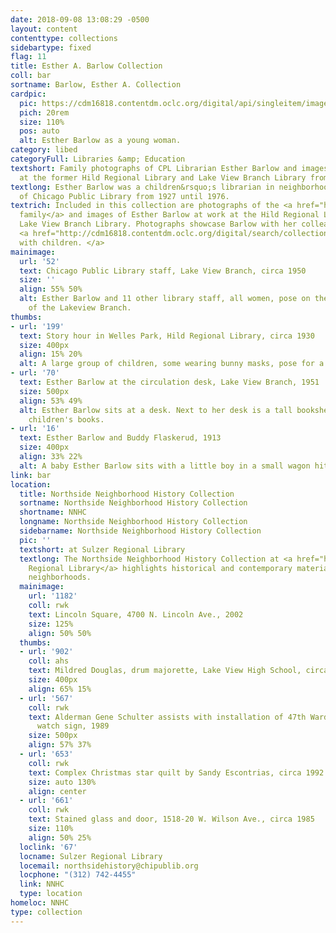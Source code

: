 ```yaml
---
date: 2018-09-08 13:08:29 -0500
layout: content
contenttype: collections
sidebartype: fixed
flag: 11
title: Esther A. Barlow Collection
coll: bar
sortname: Barlow, Esther A. Collection
cardpic:
  pic: https://cdm16818.contentdm.oclc.org/digital/api/singleitem/image/bar/43/default.jpg
  pich: 20rem
  size: 110%
  pos: auto
  alt: Esther Barlow as a young woman.
category: libed
categoryFull: Libraries &amp; Education
textshort: Family photographs of CPL Librarian Esther Barlow and images of her work
  at the former Hild Regional Library and Lake View Branch Library from 1927 to 1976.
textlong: Esther Barlow was a children&rsquo;s librarian in neighborhood branches
  of Chicago Public Library from 1927 until 1976.
textrich: Included in this collection are photographs of the <a href="http://cdm16818.contentdm.oclc.org/digital/search/collection/bar/searchterm/Barlow%20family/field/subjed/mode/all/conn/and/order/nosort">Barlow
  family</a> and images of Esther Barlow at work at the Hild Regional Library and
  Lake View Branch Library. Photographs showcase Barlow with her colleagues and her
  <a href="http://cdm16818.contentdm.oclc.org/digital/search/collection/bar/searchterm/Working%20with%20children/field/subjed/mode/all/conn/and/order/nosort">work
  with children. </a>
mainimage:
  url: '52'
  text: Chicago Public Library staff, Lake View Branch, circa 1950
  size: ''
  align: 55% 50%
  alt: Esther Barlow and 11 other library staff, all women, pose on the front steps
    of the Lakeview Branch.
thumbs:
- url: '199'
  text: Story hour in Welles Park, Hild Regional Library, circa 1930
  size: 400px
  align: 15% 20%
  alt: A large group of children, some wearing bunny masks, pose for a picture.
- url: '70'
  text: Esther Barlow at the circulation desk, Lake View Branch, 1951
  size: 500px
  align: 53% 49%
  alt: Esther Barlow sits at a desk. Next to her desk is a tall bookshelf filled with
    children's books.
- url: '16'
  text: Esther Barlow and Buddy Flaskerud, 1913
  size: 400px
  align: 33% 22%
  alt: A baby Esther Barlow sits with a little boy in a small wagon hitched to a goat.
link: bar
location:
  title: Northside Neighborhood History Collection
  sortname: Northside Neighborhood History Collection
  shortname: NNHC
  longname: Northside Neighborhood History Collection
  sidebarname: Northside Neighborhood History Collection
  pic: ''
  textshort: at Sulzer Regional Library
  textlong: The Northside Neighborhood History Collection at <a href="https://www.chipublib.org/locations/67">Sulzer
    Regional Library</a> highlights historical and contemporary materials about Northside
    neighborhoods.
  mainimage:
    url: '1182'
    coll: rwk
    text: Lincoln Square, 4700 N. Lincoln Ave., 2002
    size: 125%
    align: 50% 50%
  thumbs:
  - url: '902'
    coll: ahs
    text: Mildred Douglas, drum majorette, Lake View High School, circa 1942
    size: 400px
    align: 65% 15%
  - url: '567'
    coll: rwk
    text: Alderman Gene Schulter assists with installation of 47th Ward neighborhood
      watch sign, 1989
    size: 500px
    align: 57% 37%
  - url: '653'
    coll: rwk
    text: Complex Christmas star quilt by Sandy Escontrias, circa 1992
    size: auto 130%
    align: center
  - url: '661'
    coll: rwk
    text: Stained glass and door, 1518-20 W. Wilson Ave., circa 1985
    size: 110%
    align: 50% 25%
  loclink: '67'
  locname: Sulzer Regional Library
  locemail: northsidehistory@chipublib.org
  locphone: "(312) 742-4455"
  link: NNHC
  type: location
homeloc: NNHC
type: collection
---
```

